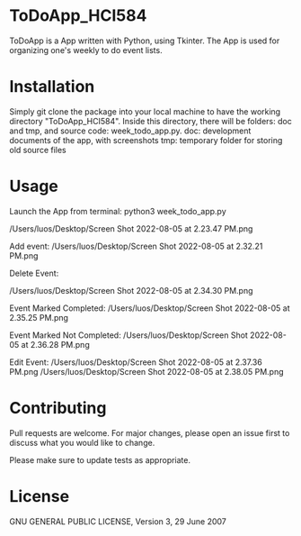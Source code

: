 # ToDoApp_HCI584

ToDoApp is a App written with Python, using Tkinter. The App is used for organizing one's weekly to do event lists. 

# Installation

Simply git clone the package into your local machine to have the working directory "ToDoApp_HCI584". Inside this directory, there will be folders: doc and tmp, and source code: week_todo_app.py. 
   doc: development documents of the app, with screenshots
   tmp: temporary folder for storing old source files
   
# Usage

Launch the App from terminal: python3 week_todo_app.py

/Users/luos/Desktop/Screen Shot 2022-08-05 at 2.23.47 PM.png

Add event:
/Users/luos/Desktop/Screen Shot 2022-08-05 at 2.32.21 PM.png


Delete Event:

/Users/luos/Desktop/Screen Shot 2022-08-05 at 2.34.30 PM.png

Event Marked Completed:
/Users/luos/Desktop/Screen Shot 2022-08-05 at 2.35.25 PM.png

Event Marked Not Completed:
/Users/luos/Desktop/Screen Shot 2022-08-05 at 2.36.28 PM.png


Edit Event: 
/Users/luos/Desktop/Screen Shot 2022-08-05 at 2.37.36 PM.png
/Users/luos/Desktop/Screen Shot 2022-08-05 at 2.38.05 PM.png

# Contributing

Pull requests are welcome. For major changes, please open an issue first to discuss what you would like to change.

Please make sure to update tests as appropriate.

# License
GNU GENERAL PUBLIC LICENSE, Version 3, 29 June 2007

